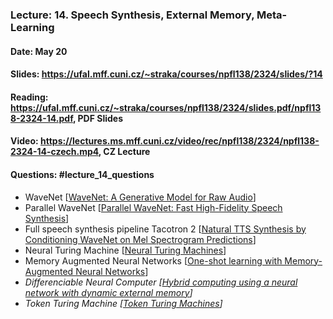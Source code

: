 ### Lecture: 14. Speech Synthesis, External Memory, Meta-Learning
#### Date: May 20
#### Slides: https://ufal.mff.cuni.cz/~straka/courses/npfl138/2324/slides/?14
#### Reading: https://ufal.mff.cuni.cz/~straka/courses/npfl138/2324/slides.pdf/npfl138-2324-14.pdf, PDF Slides
#### Video: https://lectures.ms.mff.cuni.cz/video/rec/npfl138/2324/npfl138-2324-14-czech.mp4, CZ Lecture
#### Questions: #lecture_14_questions

- WaveNet [[WaveNet: A Generative Model for Raw Audio](https://arxiv.org/abs/1609.03499)]
- Parallel WaveNet [[Parallel WaveNet: Fast High-Fidelity Speech Synthesis](https://arxiv.org/abs/1711.10433)]
- Full speech synthesis pipeline Tacotron 2 [[Natural TTS Synthesis by Conditioning WaveNet on Mel Spectrogram Predictions](https://arxiv.org/abs/1712.05884)]
- Neural Turing Machine [[Neural Turing Machines](https://arxiv.org/abs/1410.5401)]
- Memory Augmented Neural Networks [[One-shot learning with Memory-Augmented Neural Networks](https://arxiv.org/abs/1605.06065)]
- _Differenciable Neural Computer [[Hybrid computing using a neural network with dynamic external memory](https://www.nature.com/articles/nature20101)]_
- _Token Turing Machine [[Token Turing Machines](https://arxiv.org/abs/2211.09119)]_
